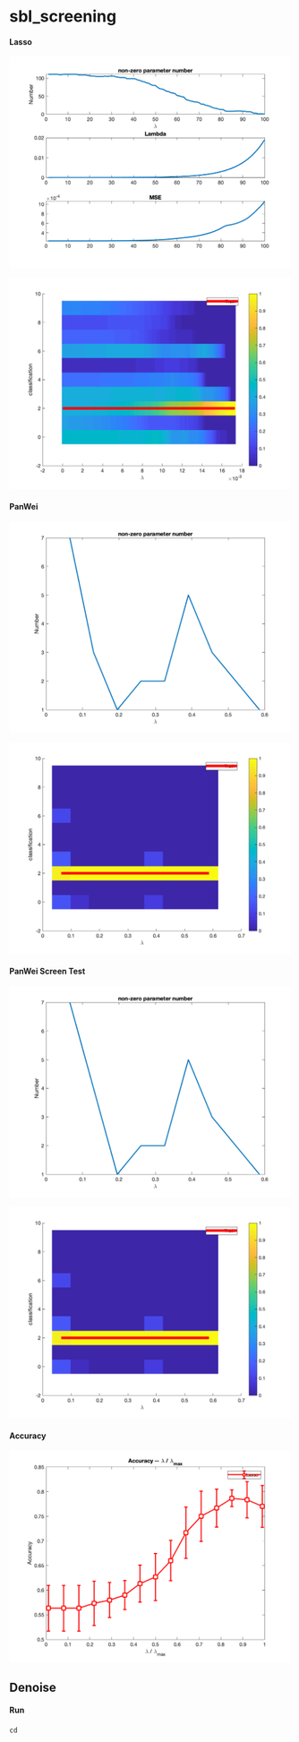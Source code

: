 # sbl_screening

#### Lasso

![Lasso_2](./doc/Lasso_2.png)

![score_norm_lasso_2](./doc/score_norm_lasso_2.png)

#### PanWei

![PanWei_2](./doc/PanWei_2.png)

![score_norm_PanWei_2](./doc/score_norm_PanWei_2.png)

#### PanWei Screen Test

![PanWeiRevised2](./doc/PanWeiRevised2.png)

![score_norm_PanWeiRevised_2](./doc/score_norm_PanWeiRevised_2.png)

#### Accuracy

![Accuracy](./doc/Accuracy.png)

## Denoise

#### Run

```
cd 
```

